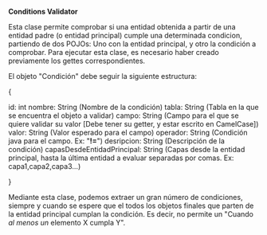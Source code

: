 **Conditions Validator**

Esta clase permite comprobar si una entidad obtenida a partir de una entidad padre (o entidad principal) cumple una determinada condicion, partiendo de dos POJOs: Uno con la entidad principal, y otro la condición a comprobar. Para ejecutar esta clase, es necesario haber creado previamente los gettes correspondientes.

El objeto "Condición" debe seguir la siguiente estructura:

{

id: int
nombre: String (Nombre de la condición)
tabla: String (Tabla en la que se encuentra el objeto a validar)
campo: String (Campo para el que se quiere validar su valor [Debe tener su getter, y estar escrito en CamelCase])
valor: String (Valor esperado para el campo)
operador: String (Condición java para el campo. Ex: "**!=**")
desripcion: String (Descripción de la condición)
capasDesdeEntidadPrincipal: String (Capas desde la entidad principal, hasta la última entidad a evaluar separadas por comas. Ex: capa1,capa2,capa3...)

}



Mediante esta clase, podemos extraer un gran número de condiciones, siempre y cuando se espere que el todos los objetos finales que parten de la entidad principal cumplan la condición. Es decir, no permite un "Cuando *al menos un* elemento X cumpla Y".
